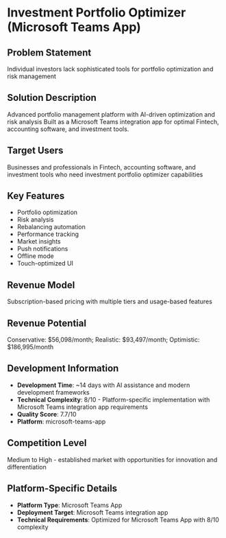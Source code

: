 # Investment Portfolio Optimizer (Microsoft Teams App)

## Problem Statement
Individual investors lack sophisticated tools for portfolio optimization and risk management

## Solution Description
Advanced portfolio management platform with AI-driven optimization and risk analysis Built as a Microsoft Teams integration app for optimal Fintech, accounting software, and investment tools.

## Target Users
Businesses and professionals in Fintech, accounting software, and investment tools who need investment portfolio optimizer capabilities

## Key Features
- Portfolio optimization
- Risk analysis
- Rebalancing automation
- Performance tracking
- Market insights
- Push notifications
- Offline mode
- Touch-optimized UI

## Revenue Model
Subscription-based pricing with multiple tiers and usage-based features

## Revenue Potential
Conservative: $56,098/month; Realistic: $93,497/month; Optimistic: $186,995/month

## Development Information
- **Development Time**: ~14 days with AI assistance and modern development frameworks
- **Technical Complexity**: 8/10 - Platform-specific implementation with Microsoft Teams integration app requirements
- **Quality Score**: 7.7/10
- **Platform**: microsoft-teams-app

## Competition Level
Medium to High - established market with opportunities for innovation and differentiation

## Platform-Specific Details
- **Platform Type**: Microsoft Teams App
- **Deployment Target**: Microsoft Teams integration app
- **Technical Requirements**: Optimized for Microsoft Teams App with 8/10 complexity
